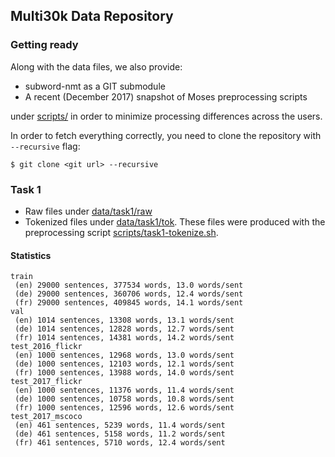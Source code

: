 Multi30k Data Repository
--

### Getting ready

Along with the data files, we also provide:
  - subword-nmt as a GIT submodule
  - A recent (December 2017) snapshot of Moses preprocessing scripts

under [scripts/](scripts/) in order to minimize processing differences across
the users.

In order to fetch everything correctly, you need to clone the repository with `--recursive` flag:

```
$ git clone <git url> --recursive
```

### Task 1

- Raw files under [data/task1/raw](data/task1/raw)
- Tokenized files under [data/task1/tok](data/task1/tok). These files were
  produced with the preprocessing script [scripts/task1-tokenize.sh](scripts/task1-tokenize.sh).

#### Statistics

```
train
 (en) 29000 sentences, 377534 words, 13.0 words/sent
 (de) 29000 sentences, 360706 words, 12.4 words/sent
 (fr) 29000 sentences, 409845 words, 14.1 words/sent
val
 (en) 1014 sentences, 13308 words, 13.1 words/sent
 (de) 1014 sentences, 12828 words, 12.7 words/sent
 (fr) 1014 sentences, 14381 words, 14.2 words/sent
test_2016_flickr
 (en) 1000 sentences, 12968 words, 13.0 words/sent
 (de) 1000 sentences, 12103 words, 12.1 words/sent
 (fr) 1000 sentences, 13988 words, 14.0 words/sent
test_2017_flickr
 (en) 1000 sentences, 11376 words, 11.4 words/sent
 (de) 1000 sentences, 10758 words, 10.8 words/sent
 (fr) 1000 sentences, 12596 words, 12.6 words/sent
test_2017_mscoco
 (en) 461 sentences, 5239 words, 11.4 words/sent
 (de) 461 sentences, 5158 words, 11.2 words/sent
 (fr) 461 sentences, 5710 words, 12.4 words/sent
```
